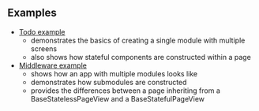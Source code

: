 ## Examples

* [Todo example](https://github.com/kbaylosis/butter/tree/master/example/todo)
  - demonstrates the basics of creating a single module with multiple screens
  - also shows how stateful components are constructed within a page
* [Middleware example](https://github.com/kbaylosis/butter/tree/master/example/submodules)
  - shows how an app with multiple modules looks like
  - demonstrates how submodules are constructed
  - provides the differences between a page inheriting from a BaseStatelessPageView and a BaseStatefulPageView 
